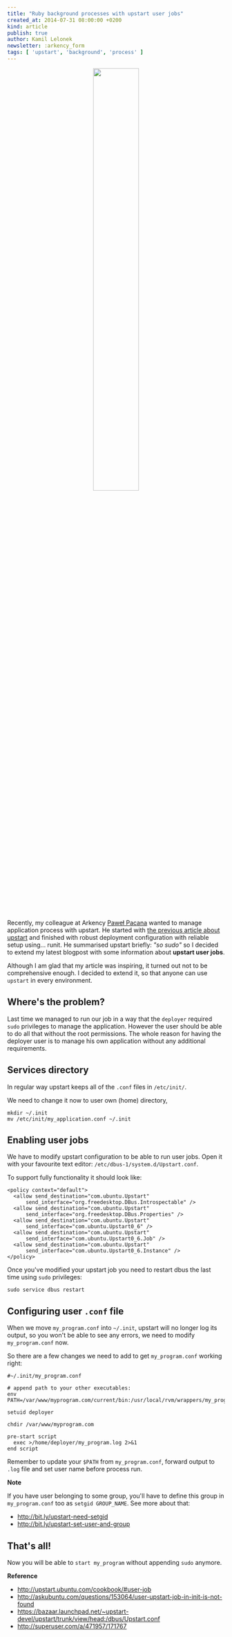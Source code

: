 ```yaml
---
title: "Ruby background processes with upstart user jobs"
created_at: 2014-07-31 08:00:00 +0200
kind: article
publish: true
author: Kamil Lelonek
newsletter: :arkency_form
tags: [ 'upstart', 'background', 'process' ]
---
```


<p>
  <figure align="center">
    <img src="http://upstart.ubuntu.com/img/upstart80.png" width="50%">
  </figure>
</p>

Recently, my colleague at Arkency [Paweł Pacana](https://twitter.com/pawelpacana) wanted to manage application process with upstart. He started with [the previous article about upstart](http://blog.arkency.com/2014/06/create-run-and-manage-your-background-processes-with-upstart/) and finished with robust deployment configuration with reliable setup using... runit. He summarised upstart briefly: *"so sudo"* so I decided to extend my latest blogpost with some information about **upstart user jobs**.

<!-- more -->

Although I am glad that my article was inspiring, it turned out not to be comprehensive enough. I decided to extend it, so that anyone can use `upstart` in every environment.

## Where's the problem?

Last time we managed to run our job in a way that the `deployer` required `sudo` privileges to manage the application. However the user should be able to do all that without the root permissions. The whole reason for having the deployer user is to manage his own application without any additional requirements.

## Services directory

In regular way upstart keeps all of the `.conf` files in `/etc/init/`.

We need to change it now to user own (home) directory,

```
mkdir ~/.init
mv /etc/init/my_application.conf ~/.init
```

## Enabling user jobs

We have to modify upstart configuration to be able to run user jobs. Open it with your favourite text editor: `/etc/dbus-1/system.d/Upstart.conf`.

To support fully functionality it should look like:

```
<policy context="default">
  <allow send_destination="com.ubuntu.Upstart"
      send_interface="org.freedesktop.DBus.Introspectable" />
  <allow send_destination="com.ubuntu.Upstart"
      send_interface="org.freedesktop.DBus.Properties" />
  <allow send_destination="com.ubuntu.Upstart"
      send_interface="com.ubuntu.Upstart0_6" />
  <allow send_destination="com.ubuntu.Upstart"
      send_interface="com.ubuntu.Upstart0_6.Job" />
  <allow send_destination="com.ubuntu.Upstart"
      send_interface="com.ubuntu.Upstart0_6.Instance" />
</policy>
```

Once you've modified your upstart job you need to restart dbus the last time using `sudo` privileges:

```
sudo service dbus restart
```

## Configuring user `.conf` file

When we move `my_program.conf` into `~/.init`, upstart will no longer log its output, so you won't be able to see any errors, we need to modify `my_program.conf` now.

So there are a few changes we need to add to get `my_program.conf` working right:

```
#~/.init/my_program.conf

# append path to your other executables:
env PATH=/var/www/myprogram.com/current/bin:/usr/local/rvm/wrappers/my_program/

setuid deployer

chdir /var/www/myprogram.com

pre-start script
  exec >/home/deployer/my_program.log 2>&1
end script
```

Remember to update your `$PATH` from `my_program.conf`, forward output to `.log` file and set user name before process run.

**Note**

If you have user belonging to some group, you'll have to define this group in `my_program.conf` too as `setgid GROUP_NAME`. See more about that:
- http://bit.ly/upstart-need-setgid
- http://bit.ly/upstart-set-user-and-group

## That's all!

Now you will be able to `start my_program` without appending `sudo` anymore.

**Reference**

- http://upstart.ubuntu.com/cookbook/#user-job
- http://askubuntu.com/questions/153064/user-upstart-job-in-init-is-not-found
- https://bazaar.launchpad.net/~upstart-devel/upstart/trunk/view/head:/dbus/Upstart.conf
- http://superuser.com/a/471957/171767